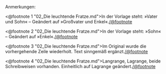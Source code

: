 <div class="anmerkungen">Anmerkungen:</div>

<@footnote 1 "02_Die leuchtende Fratze.md">In der Vorlage steht: »Vater und Sohn« – Geändert auf »Großvater und Enkel«.</@footnote>

<@footnote 2 "02_Die leuchtende Fratze.md">In der Vorlage steht: »Sohn« – Geändert auf »Enkel«.</@footnote>

<@footnote 3 "02_Die leuchtende Fratze.md">Im Original wurde die
vorhergehende Zeile wiederholt. Text sinngemäß ergänzt.</@footnote>

<@footnote 4 "02_Die leuchtende Fratze.md">Langrange, Lagrange, beide
Schreibweisen vorhanden. Einheitlich auf Lagrange geändert.</@footnote>

